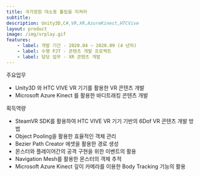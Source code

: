 ```yaml
---
title: 국가정원 대소동 튤립을 지켜라
subtitle: 
description: Unity3D,C#,VR,XR,AzureKinect,HTCVive
layout: product
image: /img/vrplay.gif
features:
    - label: 개발 기간 - 2020.04 – 2020.09 (4 년차)  
    - label: 수행 PJT - 콘텐츠 개발 프로젝트  
    - label: 담당 업무 - XR 콘텐츠 개발  
---
```


  
주요업무  
- Unity3D 와 HTC VIVE VR 기기를 활용한 VR 콘텐츠 개발  
- Microsoft Azure Kinect 를 활용한 바디트래킹 콘텐츠 개발  
  
획득역량  
- SteamVR SDK를 활용하여 HTC VIVE VR 기기 기반의 6Dof VR 콘텐츠 개발 방법  
- Object Pooling을 활용한 효율적인 객체 관리  
- Bezier Path Creator 에셋을 활용한 경로 생성  
- 몬스터와 플레이어간의 공격 구현을 위한 이벤트의 활용  
- Navigation Mesh를 활용한 몬스터의 객체 추적   
- Microsoft Azure Kinect 깊이 카메라를 이용한 Body Tracking 기능의 활용  
